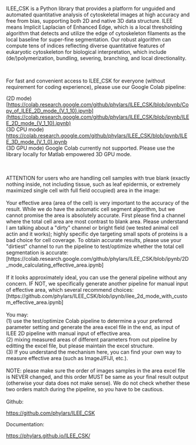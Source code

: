 ILEE_CSK is a Python library that provides a platform for unguided and automated quantitative analysis of cytoskeletal images at high accuracy and free from bias, supporting both 2D and native 3D data structure. ILEE means Implicit Laplacian of Enhanced Edge, which is a local thresholding algorithm that detects and utilize the edge of cytoskeleton filaments as the local baseline for super-fine segmentation. Our robust algorithm can compute tens of indices reflecting diverse quantitative features of eukaryotic cytoskeleton for biological interpretation, which include (de/)polymerization, bundling, severing, branching, and local directionality. 

<br/>

For fast and convenient access to ILEE_CSK for everyone (without requirement for coding experience), please use our Google Colab pipeline:

(2D mode)
<br/>
[https://colab.research.google.com/github/phylars/ILEE_CSK/blob/ipynb/Copy_of_ILEE_2D_mode_(V_1_10).ipynb](https://colab.research.google.com/github/phylars/ILEE_CSK/blob/ipynb/ILEE_2D_mode_(V_1_10).ipynb)
<br/>
(3D CPU mode)
<br/>
https://colab.research.google.com/github/phylars/ILEE_CSK/blob/ipynb/ILEE_3D_mode_(V_1_0).ipynb
<br/>
(3D GPU mode) Google Colab currently not supported. Please use the library locally for Matlab empowered 3D GPU mode.
<br/>
<br/>

<br/>
ATTENTION for users who are handling cell samples with true blank (exactly nothing inside, not including tissue, such as leaf epidermis, or extremely maximized single cell with full field occupied) area in the image:
<br/>
<br/>
Your effective area (area of the cell) is very important to the accuracy of the result. While we do have the automatic cell segment algorithm, but we cannot promise the area is absolutely accurate. First please find a channel where the total cell area are most contrast to blank area. Please understand I am talking about a "dirty" channel or bright field (we tested animal cell actin and it works); highly specific dye targeting small spots of proteins is a bad choice for cell coverage. To obtain accurate results, please use your "dirtiest" channel to run the pipeline to test/optimize whether the total cell segmentation is accurate:
<br/>
[https://colab.research.google.com/github/phylars/ILEE_CSK/blob/ipynb/2D_mode_calculating_effective_area.ipynb]
<br/>
<br/>
If it looks approximately ideal, you can use the general pipeline without any concern. IF NOT, we specifically generate another pipeline for manual input of effective area, which several recommend choices:
<br/>
[https://github.com/phylars/ILEE_CSK/blob/ipynb/ilee_2d_mode_with_custom_effective_area.ipynb]
<br/>
<br/>
You may:
<br/>
(1) use the test/optimize Colab pipeline to determine a your preferred parameter setting and generate the area excel file in the end, as input of ILEE 2D pipeline with manual input of effective area.
<br/>
(2) mixing measured areas of different parameters from out pipeline by editting the excel file, but please maintain the excel structure. 
<br/>
(3) If you understand the mechanism here, you can find your own way to measure effective area (such as ImageJ/FIJI, etc.).
<br/>
<br/>
NOTE: please make sure the order of images samples in the area excel file is NEVER changed, and this order MUST be same as your final result output (otherwise your data does not make sense). We do not check whether these two orders match during the pipeline, so you have to be cautious.
<br/>

<br/>
Github:

https://github.com/phylars/ILEE_CSK

Documentation:

https://phylars.github.io/ILEE_CSK/

